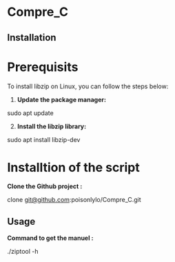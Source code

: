 # Compre_C

## Installation

# Prerequisits 

To install libzip on Linux, you can follow the steps below:

1. **Update the package manager:**

sudo apt update


2. **Install the libzip library:**

sudo apt install libzip-dev

# Installtion of the script 

**Clone the Github project :**

clone git@github.com:poisonlylo/Compre_C.git


## Usage

**Command to get the manuel :**

./ziptool -h 

